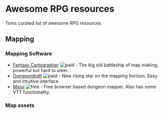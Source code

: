 # Awesome RPG resources

Toms curated list of awesome RPG resources.

## Mapping

### Mapping Software

* [Fantasy Cartographer](https://www.profantasy.com/products/cc3.asp) ![paid] - The big old battleship of map making, powerful but hard to steer.
* [Dungeondraft](https://dungeondraft.net/) ![paid] - New rising star on the mapping horizon. Easy and intuitive interface.
* [Mipui](https://www.mipui.net/app/) ![free] - Free browser based dungeon mapper. Also has some VTT functionality.


### Map assets


[free]: https://img.shields.io/badge/-free-green?style=plastic
[paid]: https://img.shields.io/badge/-paid-6C6EA0?style=plastic
